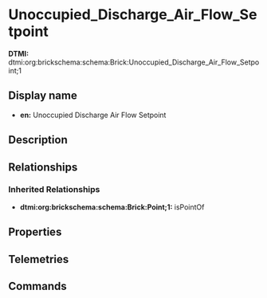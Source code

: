 # Unoccupied_Discharge_Air_Flow_Setpoint
**DTMI:** dtmi:org:brickschema:schema:Brick:Unoccupied_Discharge_Air_Flow_Setpoint;1
## Display name
- **en:** Unoccupied Discharge Air Flow Setpoint
## Description
## Relationships
### Inherited Relationships
* **dtmi:org:brickschema:schema:Brick:Point;1:** isPointOf
## Properties
## Telemetries
## Commands
